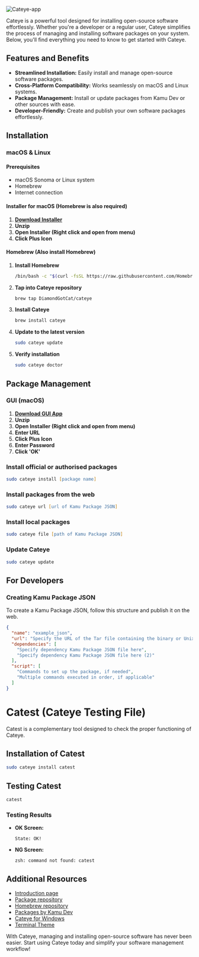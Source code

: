 ![Cateye-app](https://github.com/Kamu-JP/cateye/assets/124330624/f3f6e9cf-1eac-40ec-a49d-ccb13327e580)

Cateye is a powerful tool designed for installing open-source software effortlessly. Whether you're a developer or a regular user, Cateye simplifies the process of managing and installing software packages on your system. Below, you'll find everything you need to know to get started with Cateye.

## Features and Benefits

- **Streamlined Installation:** Easily install and manage open-source software packages.
- **Cross-Platform Compatibility:** Works seamlessly on macOS and Linux systems.
- **Package Management:** Install or update packages from Kamu Dev or other sources with ease.
- **Developer-Friendly:** Create and publish your own software packages effortlessly.

## Installation

### macOS & Linux

#### Prerequisites
- macOS Sonoma or Linux system
- Homebrew
- Internet connection

#### Installer for macOS (Homebrew is also required)

1. **[Download Installer](https://dl.kamu.jp/cateye/CateyeInstaller.zip)**
4. **Unzip**
5. **Open Installer (Right click and open from menu)**
6. **Click Plus Icon**

#### Homebrew (Also install Homebrew)

1. **Install Homebrew**

    ```zsh
    /bin/bash -c "$(curl -fsSL https://raw.githubusercontent.com/Homebrew/install/HEAD/install.sh)"
    ```

2. **Tap into Cateye repository**

    ```zsh
    brew tap DiamondGotCat/cateye
    ```

3. **Install Cateye**

    ```zsh
    brew install cateye
    ```

4. **Update to the latest version**

    ```zsh
    sudo cateye update
    ```

5. **Verify installation**

    ```zsh
    sudo cateye doctor
    ```

## Package Management

### GUI (macOS)

1. **[Download GUI App](https://dl.kamu.jp/cateye/CateyeGUI.zip)**
2. **Unzip**
3. **Open Installer (Right click and open from menu)**
4. **Enter URL**
5. **Click Plus Icon**
6. **Enter Password**
7. **Click 'OK'**

### Install official or authorised packages

```zsh
sudo cateye install [package name]
```

### Install packages from the web

```zsh
sudo cateye url [url of Kamu Package JSON]
```

### Install local packages

```zsh
sudo cateye file [path of Kamu Package JSON]
```

### Update Cateye

```zsh
sudo cateye update
```

## For Developers

### Creating Kamu Package JSON

To create a Kamu Package JSON, follow this structure and publish it on the web.

```json
{
  "name": "example_json",
  "url": "Specify the URL of the Tar file containing the binary or Unix executable file here",
  "dependencies": [
    "Specify dependency Kamu Package JSON file here",
    "Specify dependency Kamu Package JSON file here (2)"
  ],
  "script": [
    "Commands to set up the package, if needed",
    "Multiple commands executed in order, if applicable"
  ]
}
```

# Catest (Cateye Testing File)

Catest is a complementary tool designed to check the proper functioning of Cateye.

## Installation of Catest

```zsh
sudo cateye install catest
```

## Testing Catest

```zsh
catest
```

### Testing Results

- **OK Screen:**
  ```
  State: OK!
  ```

- **NG Screen:**
  ```
  zsh: command not found: catest
  ```

## Additional Resources

- [Introduction page](https://app.kamu.jp/cateye/)
- [Package repository](https://github.com/Kamu-JP/cateye-packages)
- [Homebrew repository](https://github.com/DiamondGotCat/homebrew-cateye/)
- [Packages by Kamu Dev](https://dl.kamu.jp/cateye/packages/)
- [Cateye for Windows](https://github.com/Kamu-JP/cateye-win/)
- [Terminal Theme](https://github.com/Kamu-JP/cateye/wiki/Catheme-for-macOS-Terminal)

With Cateye, managing and installing open-source software has never been easier. Start using Cateye today and simplify your software management workflow!
